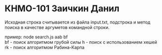 # КНМО-101 Заичкин Данил

Исходная строка считывается из файла input.txt, подстрока и метод поиска в качестве аргуметов командной строки.

пример: node search.js aab bf \
bf - поиск алгоритмом грубой силы
h - поиск с использованием хешей
rk - поиск алгоритмом Рабина-Карпа

